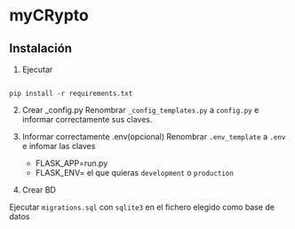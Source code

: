 # myCRypto
 ## Instalación
 1. Ejecutar
 ```

pip install -r requirements.txt

```

2. Crear _config.py
Renombrar `_config_templates.py` a `config.py` e informar correctamente sus claves.

3. Informar correctamente .env(opcional)
Renombrar `.env_template` a `.env` e infomar las claves

    - FLASK_APP=run.py
    - FLASK_ENV= el que quieras `development` o `production` 

4. Crear BD

Ejecutar `migrations.sql` con `sqlite3` en el fichero elegido como base de datos